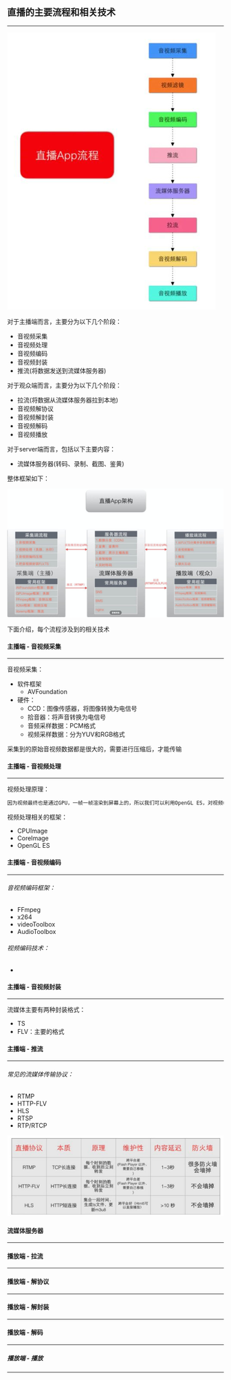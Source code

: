 ## 直播的主要流程和相关技术

------

<img src='./pic/1.jpg'>

对于主播端而言，主要分为以下几个阶段：

- 音视频采集
- 音视频处理
- 音视频编码
- 音视频封装
- 推流(将数据发送到流媒体服务器)

对于观众端而言，主要分为以下几个阶段：

- 拉流(将数据从流媒体服务器拉到本地)
- 音视频解协议
- 音视频解封装
- 音视频解码
- 音视频播放

对于server端而言，包括以下主要内容：

- 流媒体服务器(转码、录制、截图、鉴黄)

整体框架如下：

<img src='./pic/3.jpg'>

下面介绍，每个流程涉及到的相关技术



#### 主播端 - 音视频采集

---------------------

音视频采集：

- 软件框架
  - AVFoundation
- 硬件：
  - CCD：图像传感器，将图像转换为电信号
  - 拾音器：将声音转换为电信号
  - 音频采样数据：PCM格式
  - 视频采样数据：分为YUV和RGB格式

采集到的原始音视频数据都是很大的，需要进行压缩后，才能传输

#### 主播端 - 音视频处理

-------------------

视频处理原理：

```markdown
因为视频最终也是通过GPU，一帧一帧渲染到屏幕上的，所以我们可以利用OpenGL ES，对视频帧进行各种加工，从而视频各种不同的效果
```

视频处理相关的框架：

- CPUImage
- CoreImage
- OpenGL ES



#### 主播端 - 音视频编码

--------------

###### 音视频编码框架：

- FFmpeg
- x264
- videoToolbox
- AudioToolbox

###### 视频编码技术：

- 







#### 主播端 - 音视频封装

-----------------

流媒体主要有两种封装格式：

- TS
- FLV：主要的格式



#### 主播端 - 推流

--------------

###### 常见的流媒体传输协议：

- RTMP
- HTTP-FLV
- HLS
- RTSP
- RTP/RTCP

<img src='./pic/2.jpg'>





#### 流媒体服务器

------------









#### 播放端 - 拉流

-------------





#### 播放端 - 解协议

------------





#### 播放端 - 解封装

------------





#### 播放端 - 解码

----------------------







##### 播放端 - 播放

-----------







